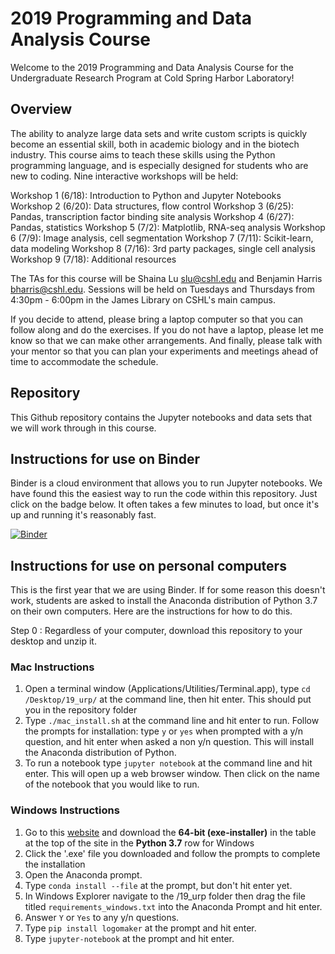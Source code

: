 # 2019 Programming and Data Analysis Course

Welcome to the 2019 Programming and Data Analysis Course for the Undergraduate Research Program at Cold Spring Harbor Laboratory!

## Overview

The ability to analyze large data sets and write custom scripts is quickly become an essential skill, both in academic biology and in the biotech industry.  This course aims to teach these skills using the Python programming language, and is especially designed for students who are new to coding. Nine interactive workshops will be held:

Workshop 1 (6/18): Introduction to Python and Jupyter Notebooks 
Workshop 2 (6/20): Data structures, flow control
Workshop 3 (6/25): Pandas, transcription factor binding site analysis
Workshop 4 (6/27): Pandas, statistics
Workshop 5 (7/2): Matplotlib, RNA-seq analysis
Workshop 6 (7/9): Image analysis, cell segmentation
Workshop 7 (7/11): Scikit-learn, data modeling
Workshop 8 (7/16): 3rd party packages, single cell analysis
Workshop 9 (7/18): Additional resources

The TAs for this course will be Shaina Lu <slu@cshl.edu> and Benjamin Harris <bharris@cshl.edu>. Sessions will be held on Tuesdays and Thursdays from 4:30pm - 6:00pm in the James Library on CSHL's main campus.

If you decide to attend, please bring a laptop computer so that you can follow along and do the exercises. If you do not have a laptop, please let me know  so that we can make other arrangements. And finally, please talk with your mentor so that you can plan your experiments and meetings ahead of time to accommodate the schedule. 

## Repository

This Github repository contains the Jupyter notebooks and data sets that we will work through in this course. 

## Instructions for use on Binder

Binder is a cloud environment that allows you to run Jupyter notebooks. We have found this the easiest way to run the code within this repository. Just click on the badge below. It often takes a few minutes to load, but once it's up and running it's reasonably fast. 

[![Binder](https://mybinder.org/badge_logo.svg)](https://mybinder.org/v2/gh/jbkinney/19_urp/master)

## Instructions for use on personal computers

This is the first year that we are using Binder. If for some reason this  doesn't work, students are asked to install the Anaconda distribution of Python 3.7 on their own computers. Here are the instructions for how to do this.

Step 0 : Regardless of your computer, download this repository to your desktop and unzip it.

### Mac Instructions

1. Open a terminal window (Applications/Utilities/Terminal.app), type `cd /Desktop/19_urp/` at the command line, then hit enter. This should put you in the repository folder
2. Type `./mac_install.sh` at the command line and hit enter to run. Follow the prompts for installation: type `y` or `yes` when prompted with a y/n question, and hit enter when asked a non y/n question. This will install the Anaconda distribution of Python.
3. To run a notebook type `jupyter notebook` at the command line and hit enter. This will open up a web browser window. Then click on the name of the notebook that you would like to run.

### Windows Instructions

1. Go to this [website](https://docs.conda.io/en/latest/miniconda.html) and download the **64-bit (exe-installer)** in the table at the top of the site in the **Python 3.7** row for Windows 
2. Click the '.exe' file you downloaded and follow the prompts to complete the installation
3. Open the Anaconda prompt.
4. Type `conda install --file` at the prompt, but don't hit enter yet.
5. In Windows Explorer navigate to the /19_urp folder then drag the file titled `requirements_windows.txt` into the Anaconda Prompt and hit enter.
6. Answer `Y` or `Yes` to any y/n questions.
7. Type `pip install logomaker` at the prompt and hit enter.
8. Type `jupyter-notebook` at the prompt and hit enter.
